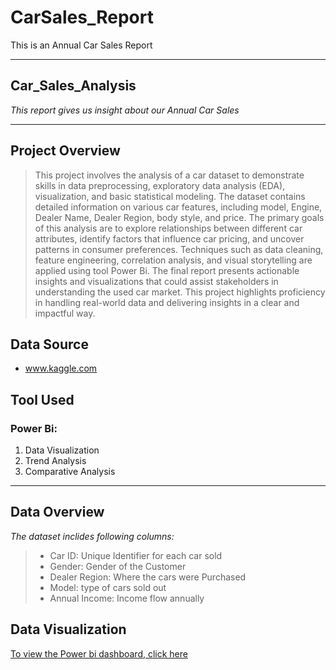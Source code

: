 # CarSales_Report
This is an Annual Car Sales Report

---
## Car_Sales_Analysis
_This report gives us insight about our Annual Car Sales_

---
## Project Overview
> This project involves the analysis of a car dataset to demonstrate skills in data preprocessing, exploratory data analysis (EDA), visualization, and basic statistical modeling. The dataset contains detailed information on various car features, including model, Engine, Dealer Name, Dealer Region, body style, and price. The primary goals of this analysis are to explore relationships between different car attributes, identify factors that influence car pricing, and uncover patterns in consumer preferences. Techniques such as data cleaning, feature engineering, correlation analysis, and visual storytelling are applied using tool Power Bi. The final report presents actionable insights and visualizations that could assist stakeholders in understanding the used car market. This project highlights proficiency in handling real-world data and delivering insights in a clear and impactful way.

## Data Source
+ www.kaggle.com

## Tool Used
### Power Bi: 
   1. Data Visualization
   2. Trend Analysis
   3. Comparative Analysis

---
## Data Overview
_The dataset inclides following columns:_
   > + Car ID: Unique Identifier for each car sold
   > + Gender: Gender of the Customer
   > + Dealer Region: Where the cars were Purchased
   > + Model: type of cars sold out
   > + Annual Income: Income flow annually

## Data Visualization 
[To view the Power bi dashboard, click here](https://ibb.co/5XYgjg7w)
